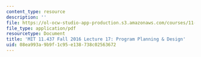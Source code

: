 ```yaml
---
content_type: resource
description: ''
file: https://ol-ocw-studio-app-production.s3.amazonaws.com/courses/11-437-financing-economic-development-fall-2016/08ea993a9b9f1c95e138738c02563672_MIT11_437F16_Lec17.pdf
file_type: application/pdf
resourcetype: Document
title: 'MIT 11.437 Fall 2016 Lecture 17: Program Planning & Design'
uid: 08ea993a-9b9f-1c95-e138-738c02563672
---
```

